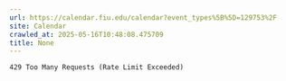 ```yaml
---
url: https://calendar.fiu.edu/calendar?event_types%5B%5D=129753%2F
site: Calendar
crawled_at: 2025-05-16T10:48:08.475709
title: None
---
```


```
429 Too Many Requests (Rate Limit Exceeded)

```

